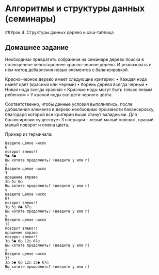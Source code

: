 # Алгоритмы и структуры данных (семинары)

##Урок 4. Структуры данных дерево и хэш-таблица 
## Домашнее задание 

Необходимо превратить собранное на семинаре дерево поиска в полноценное левостороннее красно-черное дерево. И реализовать в нем метод добавления новых элементов с балансировкой.

Красно-черное дерево имеет следующие критерии:
• Каждая нода имеет цвет (красный или черный)
• Корень дерева всегда черный
• Новая нода всегда красная
• Красные ноды могут быть только левым ребенком
• У краной ноды все дети черного цвета

Соответственно, чтобы данные условия выполнялись, после добавления элемента в дерево необходимо произвести балансировку, благодаря которой все критерии выше станут валидными. Для балансировки существует 3 операции – левый малый поворот, правый малый поворот и смена цвета.


Пример из терминала:
````
Введите целое число
6
поворот влево!!
5● 6● 
Вы хотите продолжить? (введите y или n)
y
Введите целое число
3
вращение вправо
3◯ 5◯ 6◯ 
Вы хотите продолжить? (введите y или n)
y
Введите целое число
67
поворот влево!!
3◯ 5◯ 6● 67◯ 
Вы хотите продолжить? (введите y или n)
y
Введите целое число
12
поворот влево!!
вращение вправо
поворот влево!!
3◯ 5● 6◯ 12◯ 67◯ 
Вы хотите продолжить? (введите y или n)
y
Введите целое число
33
3◯ 5● 6◯ 12◯ 33● 67◯ 
Вы хотите продолжить? (введите y или n)
```